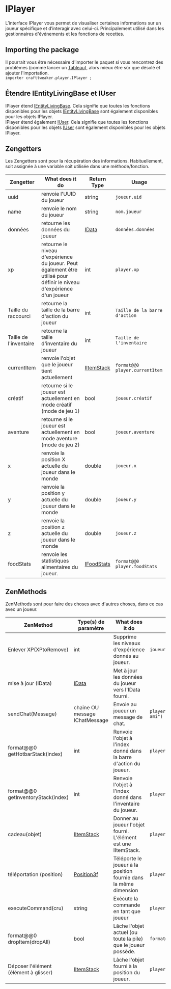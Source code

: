 # IPlayer

L’interface IPlayer vous permet de visualiser certaines informations sur un joueur spécifique et d’interagir avec celui-ci. Principalement utilisé dans les gestionnaires d'événements et les fonctions de recettes.

## Importing the package

Il pourrait vous être nécessaire d'importer le paquet si vous rencontrez des problèmes (comme lancer un [Tableau](/AdvancedFunctions/Arrays_and_Loops/)), alors mieux être sûr que désolé et ajouter l'importation.  
`importer crafttweaker.player.IPlayer ;`

## Étendre IEntityLivingBase et IUser

IPlayer étend [IEntityLivingBase](/Vanilla/Entities/IEntityLivingBase/). Cela signifie que toutes les fonctions disponibles pour les objets [IEntityLivingBase](/Vanilla/Entities/IEntityLivingBase/) sont également disponibles pour les objets IPlayer.  
IPlayer étend également [IUser](/Vanilla/Players/IUser/). Cela signifie que toutes les fonctions disponibles pour les objets [IUser](/Vanilla/Players/IUser/) sont également disponibles pour les objets IPlayer.

## Zengetters

Les Zengetters sont pour la récupération des informations. Habituellement, soit assignée à une variable soit utilisée dans une méthode/fonction.

| Zengetter              | What does it do                                                                                                        | Return Type                                | Usage                          |
| ---------------------- | ---------------------------------------------------------------------------------------------------------------------- | ------------------------------------------ | ------------------------------ |
| uuid                   | renvoie l'UUID du joueur                                                                                               | string                                     | `joueur.uid`                   |
| name                   | renvoie le nom du joueur                                                                                               | string                                     | `nom.joueur`                   |
| données                | retourne les données du joueur                                                                                         | [IData](/Vanilla/Data/IData/)              | `données.données`              |
| xp                     | retourne le niveau d'expérience du joueur. Peut également être utilisé pour définir le niveau d'expérience d'un joueur | int                                        | `player.xp`                    |
| Taille du raccourci    | retourne la taille de la barre d'action du joueur                                                                      | int                                        | `Taille de la barre d'action`  |
| Taille de l'inventaire | retourne la taille d'inventaire du joueur                                                                              | int                                        | `Taille de l'inventaire`       |
| currentItem            | renvoie l'objet que le joueur tient actuellement                                                                       | [IItemStack](/Vanilla/Items/IItemStack/)   | `format@@0 player.currentItem` |
| créatif                | retourne si le joueur est actuellement en mode créatif (mode de jeu 1)                                                 | bool                                       | `joueur.créatif`               |
| aventure               | retourne si le joueur est actuellement en mode aventure (mode de jeu 2)                                                | bool                                       | `joueur.aventure`              |
| x                      | renvoie la position X actuelle du joueur dans le monde                                                                 | double                                     | `joueur.x`                     |
| y                      | renvoie la position y actuelle du joueur dans le monde                                                                 | double                                     | `joueur.y`                     |
| z                      | renvoie la position z actuelle du joueur dans le monde                                                                 | double                                     | `joueur.z`                     |
| foodStats              | renvoie les statistiques alimentaires du joueur.                                                                       | [IFoodStats](/Vanilla/Players/IFoodStats/) | `format@@0 player.foodStats`   |

## ZenMethods

ZenMethods sont pour faire des choses avec d'autres choses, dans ce cas avec un joueur.

| ZenMethod                             | Type(s) de paramètre                     | What does it do                                                   | Example                                     |
| ------------------------------------- | ---------------------------------------- | ----------------------------------------------------------------- | ------------------------------------------- |
| Enlever XP(XPtoRemove)                | int                                      | Supprime les niveaux d'expérience donnés au joueur.               | `joueur.enlève XP(1)`                       |
| mise à jour (IData)                   | [IData](/Vanilla/Data/IData/)            | Met à jour les données du joueur vers l'IData fourni.             |                                             |
| sendChat(Message)                     | chaîne OU message IChatMessage           | Envoie au joueur un message de chat.                              | `player.sendChat("Bonjour mon vieil ami")`  |
| format@@0 getHotbarStack(index)       | int                                      | Renvoie l'objet à l'index donné dans la barre d'action du joueur. | `player.getHotbarStack(3)`                  |
| format@@0 getInventoryStack(index)    | int                                      | Renvoie l'objet à l'index donné dans l'inventaire du joueur.      | `player.getInventoryStack(3)`               |
| cadeau(objet)                         | [IItemStack](/Vanilla/Items/IItemStack/) | Donner au joueur l'objet fourni. L'élément est une IItemStack.    | `player.give(<minecraft:gold_ingot>)` |
| téléportation (position)              | [Position3f](/Vanilla/Utils/Position3f/) | Téléporte le joueur à la position fournie dans la même dimension  | `player.teleport(position)`                 |
| executeCommand(cru)                   | string                                   | Exécute la commande en tant que joueur                            | `player.executeCommand("kill")`             |
| format@@0 dropItem(dropAll)           | bool                                     | Lâche l'objet actuel (ou toute la pile) que le joueur possède.    | `format@@0 player.dropItem(false)`          |
| Déposer l'élément (élément à glisser) | [IItemStack](/Vanilla/Items/IItemStack/) | Lâche l'objet fourni à la position du joueur.                     | `player.dropItem(<minecraft:dirt>)`   |